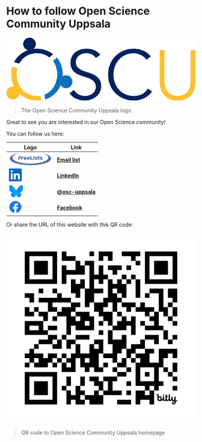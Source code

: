 # How to follow Open Science Community Uppsala

![The Open Science Community Uppsala logo](../logo/oscu_logo.png)

> The Open Science Community Uppsala logo

Great to see you are interested in our Open Science community!

You can follow us here:

Logo                                                |Link
----------------------------------------------------|---------------------------------------------------------
![FreeLists logo](pics/freelists_logo_114_x_34.png) | **[Email list](https://www.freelists.org/list/osu)**
![LinkedIn logo](pics/In-Blue-34.png)               | **[LinkedIn](https://www.linkedin.com/groups/9261540/)**
![Bluesky logo](bluesky_logo_38_x_34.png)           | **[@osc-uppsala](https://bsky.app/profile/osc-uppsala.bsky.social)**
![Facebook logo](pics/facebook_logo_34_x_34.png)    | **[Facebook](https://www.facebook.com/profile.php?id=100090996055053)**

Or share the URL of this website with this QR code:

![Open Science Community Uppsala homepage link](bit.ly_osc_uppsala.png)

> QR code to Open Science Community Uppsala homepage
